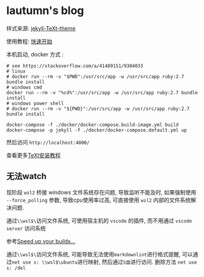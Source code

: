 # lautumn's blog

样式来源: [jekyll-TeXt-theme](https://github.com/kitian616/jekyll-TeXt-theme/)

使用教程: [快速开始](https://tianqi.name/jekyll-TeXt-theme/docs/zh/quick-start)

本机启动, docker 方式 :

```shell
# see https://stackoverflow.com/a/41489151/9304033
# linux 
# docker run --rm -v "$PWD":/usr/src/app -w /usr/src/app ruby:2.7 bundle install
# windows cmd
docker run --rm -v "%cd%":/usr/src/app -w /usr/src/app ruby:2.7 bundle install
# windows power shell 
# docker run --rm -v "${PWD}":/usr/src/app -w /usr/src/app ruby:2.7 bundle install

docker-compose -f ./docker/docker-compose.build-image.yml build
docker-compose -p jekyll -f ./docker/docker-compose.default.yml up
```

然后访问 `http://localhost:4000/`

查看更多[TeXt安装教程](https://blog.lautumn.cn/text/2021/08/19/first-post.html)

## 无法watch

现阶段 `wsl2` 桥接 windows 文件系统存在问题, 导致监听不能及时, 如果强制使用 `--force_polling` 参数, 导致cpu使用率过高,
可直接使用 `wsl2` 内部的文件系统解决问题.

通过`\\wsl$\`访问文件系统, 可使用宿主机的 `vscode` 的插件, 而不用通过 `vscode server` 访问系统

参考[Speed up your builds...](https://www.forevolve.com/en/articles/2020/02/07/speed-up-your-builds-and-watch-for-changes-to-up-to-375-percent-using-this-workaround-on-wsl2-ubuntu-on-windows/)

通过`\\wsl$\`访问文件系统, 可能导致无法使用`markdownlint`进行格式提醒, 可以通过`net use s: \\wsl$\ubuntu`进行映射, 然后通过`S盘`进行访问. 删除方法 `net use s: /del`

